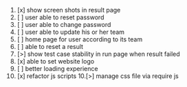 1. [x] show screen shots in result page
2. [ ] user able to reset password
3. [ ] user able to change password
3. [ ] user able to update his or her team
4. [ ] home page for user according to its team
5. [ ] able to reset a result
6. [>] show test case stability in run page when result failed
7. [x] able to set website logo
8. [ ] better loading experience
9. [x] refactor js scripts
10.[>] manage css file via require js
